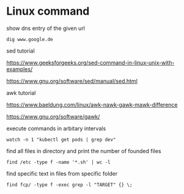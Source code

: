 # Linux command
show dns entry of the given url
```
dig www.google.de
```
sed tutorial

https://www.geeksforgeeks.org/sed-command-in-linux-unix-with-examples/

https://www.gnu.org/software/sed/manual/sed.html

awk tutorial

https://www.baeldung.com/linux/awk-nawk-gawk-mawk-difference

https://www.gnu.org/software/gawk/

execute commands in arbitary intervals
```
watch -n 1 "kubectl get pods | grep dev"
```
find all files in directory and print the number of founded files
```
find /etc -type f -name '*.sh' | wc -l
```
find specific text in files from specific folder
```
find fcp/ -type f -exec grep -l "TARGET" {} \;
```
